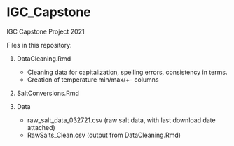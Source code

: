 # IGC_Capstone
IGC Capstone Project 2021

Files in this repository:
1. DataCleaning.Rmd
    - Cleaning data for capitalization, spelling errors, consistency in terms.
    - Creation of temperature min/max/+- columns

2. SaltConversions.Rmd
    
3. Data
    - raw_salt_data_032721.csv (raw salt data, with last download date attached)
    - RawSalts_Clean.csv (output from DataCleaning.Rmd)
    



